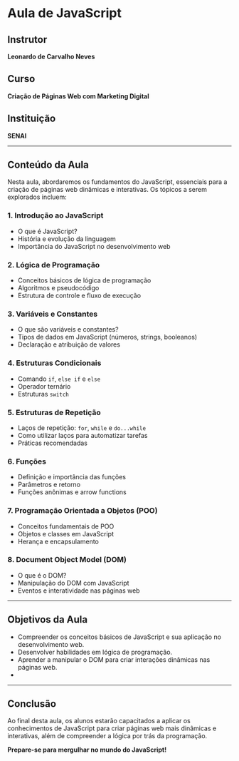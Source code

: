 # Aula de JavaScript

## Instrutor
**Leonardo de Carvalho Neves**

## Curso
**Criação de Páginas Web com Marketing Digital**

## Instituição
**SENAI**

---

## Conteúdo da Aula

Nesta aula, abordaremos os fundamentos do JavaScript, essenciais para a criação de páginas web dinâmicas e interativas. Os tópicos a serem explorados incluem:

### 1. Introdução ao JavaScript
- O que é JavaScript?
- História e evolução da linguagem
- Importância do JavaScript no desenvolvimento web

### 2. Lógica de Programação
- Conceitos básicos de lógica de programação
- Algoritmos e pseudocódigo
- Estrutura de controle e fluxo de execução

### 3. Variáveis e Constantes
- O que são variáveis e constantes?
- Tipos de dados em JavaScript (números, strings, booleanos)
- Declaração e atribuição de valores

### 4. Estruturas Condicionais
- Comando `if`, `else if` e `else`
- Operador ternário
- Estruturas `switch`

### 5. Estruturas de Repetição
- Laços de repetição: `for`, `while` e `do...while`
- Como utilizar laços para automatizar tarefas
- Práticas recomendadas

### 6. Funções
- Definição e importância das funções
- Parâmetros e retorno
- Funções anônimas e arrow functions

### 7. Programação Orientada a Objetos (POO)
- Conceitos fundamentais de POO
- Objetos e classes em JavaScript
- Herança e encapsulamento

### 8. Document Object Model (DOM)
- O que é o DOM?
- Manipulação do DOM com JavaScript
- Eventos e interatividade nas páginas web

---

## Objetivos da Aula
- Compreender os conceitos básicos de JavaScript e sua aplicação no desenvolvimento web.
- Desenvolver habilidades em lógica de programação.
- Aprender a manipular o DOM para criar interações dinâmicas nas páginas web.
- 
---

## Conclusão
Ao final desta aula, os alunos estarão capacitados a aplicar os conhecimentos de JavaScript para criar páginas web mais dinâmicas e interativas, além de compreender a lógica por trás da programação.

**Prepare-se para mergulhar no mundo do JavaScript!**
